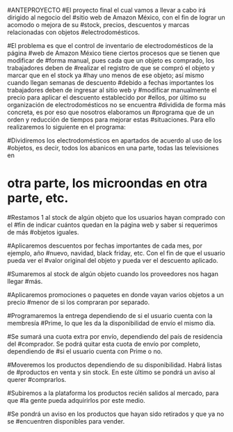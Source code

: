 #ANTEPROYECTO
#El proyecto final el cual vamos a llevar a cabo irá dirigido al negocio del 
#sitio web de Amazon México, con el fin de lograr un acomodo o mejora de su 
#stock, precios, descuentos y marcas relacionadas con objetos 
#electrodomésticos.
 
#El problema es que el control de inventario de electrodomésticos de la página 
#web de Amazon México tiene ciertos procesos que se tienen que modificar de 
#forma manual, pues cada que un objeto es comprado, los trabajadores deben de 
#realizar el registro de que se compró el objeto y marcar que en el stock ya 
#hay uno menos de ese objeto; así mismo cuando llegan semanas de descuento 
#debido a fechas importantes los trabajadores deben de ingresar al sitio web y 
#modificar manualmente el precio para aplicar el descuento establecido por 
#ellos, por último su organización de electrodomésticos no se encuentra 
#dividida de forma más concreta, es por eso que nosotros elaboramos un 
#programa que de un orden y reducción de tiempos para mejorar estas 
#situaciones. Para ello realizaremos lo siguiente en el programa:

#Dividiremos los electrodomésticos en apartados de acuerdo al uso de los 
#objetos, es decir, todos los abanicos en una parte, todas las televisiones en
# otra parte, los microondas en otra parte, etc.

#Restamos 1 al stock de algún objeto que los usuarios hayan comprado con el 
#fin de indicar cuántos quedan en la página web y saber si requerimos de más 
#objetos iguales.

#Aplicaremos descuentos por fechas importantes de cada mes, por ejemplo, año 
#nuevo, navidad, black friday, etc. Con el fin de que el usuario pueda ver el 
#valor original del objeto y pueda ver el descuento aplicado.

#Sumaremos al stock de algún objeto cuando los proveedores nos hagan llegar 
#más.

#Aplicaremos promociones o paquetes en donde vayan varios objetos a un precio 
#menor de si los compraran por separado.

#Programaremos la entrega dependiendo de si el usuario cuenta con la membresía
#Prime, lo que les da la disponibilidad de envío el mismo día.

#Se sumará una cuota extra por envío, dependiendo del país de residencia del 
#comprador. Se podrá quitar esta cuota de envío por completo, dependiendo de 
#si el usuario cuenta con Prime o no.

#Moveremos los productos dependiendo de su disponibilidad. Habrá listas de 
#productos en venta y sin stock. En este último se pondrá un aviso al querer 
#comprarlos.

#Subiremos a la plataforma los productos recién salidos al mercado, para que 
#la gente pueda adquirirlos por este medio.

#Se pondrá un aviso en los productos que hayan sido retirados y que ya no se 
#encuentren disponibles para vender.
